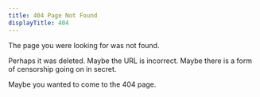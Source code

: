 ```yaml
---
title: 404 Page Not Found
displayTitle: 404
---
```


The page you were looking for was not found.

Perhaps it was deleted. Maybe the URL is incorrect. Maybe there is a form
of censorship going on in secret.

Maybe you wanted to come to the 404 page.
